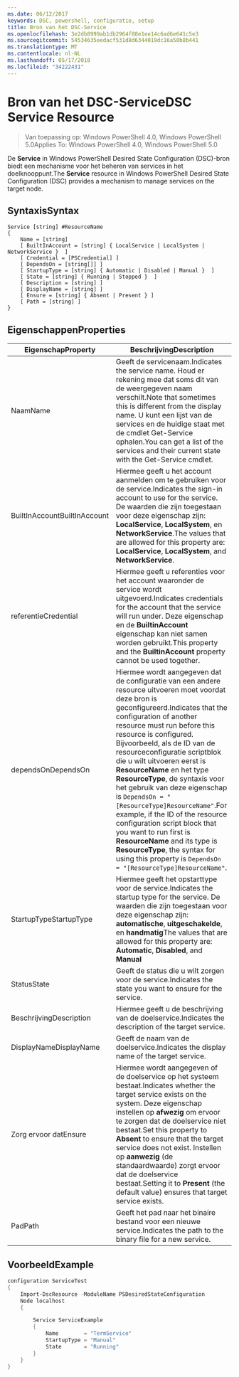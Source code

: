 ```yaml
---
ms.date: 06/12/2017
keywords: DSC, powershell, configuratie, setup
title: Bron van het DSC-Service
ms.openlocfilehash: 3e2db8999ab1db2964f88e1ee14c6ad6e641c5e3
ms.sourcegitcommit: 54534635eedacf531d8d6344019dc16a50b8b441
ms.translationtype: MT
ms.contentlocale: nl-NL
ms.lasthandoff: 05/17/2018
ms.locfileid: "34222431"
---
```

# <a name="dsc-service-resource"></a><span data-ttu-id="ee274-103">Bron van het DSC-Service</span><span class="sxs-lookup"><span data-stu-id="ee274-103">DSC Service Resource</span></span>

> <span data-ttu-id="ee274-104">Van toepassing op: Windows PowerShell 4.0, Windows PowerShell 5.0</span><span class="sxs-lookup"><span data-stu-id="ee274-104">Applies To: Windows PowerShell 4.0, Windows PowerShell 5.0</span></span>


<span data-ttu-id="ee274-105">De **Service** in Windows PowerShell Desired State Configuration (DSC)-bron biedt een mechanisme voor het beheren van services in het doelknooppunt.</span><span class="sxs-lookup"><span data-stu-id="ee274-105">The **Service** resource in Windows PowerShell Desired State Configuration (DSC) provides a mechanism to manage services on the target node.</span></span>

## <a name="syntax"></a><span data-ttu-id="ee274-106">Syntaxis</span><span class="sxs-lookup"><span data-stu-id="ee274-106">Syntax</span></span>

```
Service [string] #ResourceName
{
    Name = [string]
    [ BuiltInAccount = [string] { LocalService | LocalSystem | NetworkService }  ]
    [ Credential = [PSCredential] ]
    [ DependsOn = [string[]] ]
    [ StartupType = [string] { Automatic | Disabled | Manual }  ]
    [ State = [string] { Running | Stopped }  ]
    [ Description = [string] ]
    [ DisplayName = [string] ]
    [ Ensure = [string] { Absent | Present } ]
    [ Path = [string] ]
}
```

## <a name="properties"></a><span data-ttu-id="ee274-107">Eigenschappen</span><span class="sxs-lookup"><span data-stu-id="ee274-107">Properties</span></span>

|  <span data-ttu-id="ee274-108">Eigenschap</span><span class="sxs-lookup"><span data-stu-id="ee274-108">Property</span></span>  |  <span data-ttu-id="ee274-109">Beschrijving</span><span class="sxs-lookup"><span data-stu-id="ee274-109">Description</span></span>   |
|---|---|
| <span data-ttu-id="ee274-110">Naam</span><span class="sxs-lookup"><span data-stu-id="ee274-110">Name</span></span>| <span data-ttu-id="ee274-111">Geeft de servicenaam.</span><span class="sxs-lookup"><span data-stu-id="ee274-111">Indicates the service name.</span></span> <span data-ttu-id="ee274-112">Houd er rekening mee dat soms dit van de weergegeven naam verschilt.</span><span class="sxs-lookup"><span data-stu-id="ee274-112">Note that sometimes this is different from the display name.</span></span> <span data-ttu-id="ee274-113">U kunt een lijst van de services en de huidige staat met de cmdlet Get-Service ophalen.</span><span class="sxs-lookup"><span data-stu-id="ee274-113">You can get a list of the services and their current state with the Get-Service cmdlet.</span></span>|
| <span data-ttu-id="ee274-114">BuiltInAccount</span><span class="sxs-lookup"><span data-stu-id="ee274-114">BuiltInAccount</span></span>| <span data-ttu-id="ee274-115">Hiermee geeft u het account aanmelden om te gebruiken voor de service.</span><span class="sxs-lookup"><span data-stu-id="ee274-115">Indicates the sign-in account to use for the service.</span></span> <span data-ttu-id="ee274-116">De waarden die zijn toegestaan voor deze eigenschap zijn: **LocalService**, **LocalSystem**, en **NetworkService**.</span><span class="sxs-lookup"><span data-stu-id="ee274-116">The values that are allowed for this property are: **LocalService**, **LocalSystem**, and **NetworkService**.</span></span>|
| <span data-ttu-id="ee274-117">referentie</span><span class="sxs-lookup"><span data-stu-id="ee274-117">Credential</span></span>| <span data-ttu-id="ee274-118">Hiermee geeft u referenties voor het account waaronder de service wordt uitgevoerd.</span><span class="sxs-lookup"><span data-stu-id="ee274-118">Indicates credentials for the account that the service will run under.</span></span> <span data-ttu-id="ee274-119">Deze eigenschap en de __BuiltinAccount__ eigenschap kan niet samen worden gebruikt.</span><span class="sxs-lookup"><span data-stu-id="ee274-119">This property and the __BuiltinAccount__ property cannot be used together.</span></span>|
| <span data-ttu-id="ee274-120">dependsOn</span><span class="sxs-lookup"><span data-stu-id="ee274-120">DependsOn</span></span>| <span data-ttu-id="ee274-121">Hiermee wordt aangegeven dat de configuratie van een andere resource uitvoeren moet voordat deze bron is geconfigureerd.</span><span class="sxs-lookup"><span data-stu-id="ee274-121">Indicates that the configuration of another resource must run before this resource is configured.</span></span> <span data-ttu-id="ee274-122">Bijvoorbeeld, als de ID van de resourceconfiguratie scriptblok die u wilt uitvoeren eerst is __ResourceName__ en het type __ResourceType__, de syntaxis voor het gebruik van deze eigenschap is `DependsOn = "[ResourceType]ResourceName"`.</span><span class="sxs-lookup"><span data-stu-id="ee274-122">For example, if the ID of the resource configuration script block that you want to run first is __ResourceName__ and its type is __ResourceType__, the syntax for using this property is `DependsOn = "[ResourceType]ResourceName"`.</span></span>|
| <span data-ttu-id="ee274-123">StartupType</span><span class="sxs-lookup"><span data-stu-id="ee274-123">StartupType</span></span>| <span data-ttu-id="ee274-124">Hiermee geeft het opstarttype voor de service.</span><span class="sxs-lookup"><span data-stu-id="ee274-124">Indicates the startup type for the service.</span></span> <span data-ttu-id="ee274-125">De waarden die zijn toegestaan voor deze eigenschap zijn: **automatische**, **uitgeschakelde**, en **handmatig**</span><span class="sxs-lookup"><span data-stu-id="ee274-125">The values that are allowed for this property are: **Automatic**, **Disabled**, and **Manual**</span></span>|
| <span data-ttu-id="ee274-126">Status</span><span class="sxs-lookup"><span data-stu-id="ee274-126">State</span></span>| <span data-ttu-id="ee274-127">Geeft de status die u wilt zorgen voor de service.</span><span class="sxs-lookup"><span data-stu-id="ee274-127">Indicates the state you want to ensure for the service.</span></span>|
| <span data-ttu-id="ee274-128">Beschrijving</span><span class="sxs-lookup"><span data-stu-id="ee274-128">Description</span></span> | <span data-ttu-id="ee274-129">Hiermee geeft u de beschrijving van de doelservice.</span><span class="sxs-lookup"><span data-stu-id="ee274-129">Indicates the description of the target service.</span></span>|
| <span data-ttu-id="ee274-130">DisplayName</span><span class="sxs-lookup"><span data-stu-id="ee274-130">DisplayName</span></span> | <span data-ttu-id="ee274-131">Geeft de naam van de doelservice.</span><span class="sxs-lookup"><span data-stu-id="ee274-131">Indicates the display name of the target service.</span></span>|
| <span data-ttu-id="ee274-132">Zorg ervoor dat</span><span class="sxs-lookup"><span data-stu-id="ee274-132">Ensure</span></span> | <span data-ttu-id="ee274-133">Hiermee wordt aangegeven of de doelservice op het systeem bestaat.</span><span class="sxs-lookup"><span data-stu-id="ee274-133">Indicates whether the target service exists on the system.</span></span> <span data-ttu-id="ee274-134">Deze eigenschap instellen op **afwezig** om ervoor te zorgen dat de doelservice niet bestaat.</span><span class="sxs-lookup"><span data-stu-id="ee274-134">Set this property to **Absent** to ensure that the target service does not exist.</span></span> <span data-ttu-id="ee274-135">Instellen op **aanwezig** (de standaardwaarde) zorgt ervoor dat de doelservice bestaat.</span><span class="sxs-lookup"><span data-stu-id="ee274-135">Setting it to **Present** (the default value) ensures that target service exists.</span></span>|
| <span data-ttu-id="ee274-136">Pad</span><span class="sxs-lookup"><span data-stu-id="ee274-136">Path</span></span> | <span data-ttu-id="ee274-137">Geeft het pad naar het binaire bestand voor een nieuwe service.</span><span class="sxs-lookup"><span data-stu-id="ee274-137">Indicates the path to the binary file for a new service.</span></span>|

## <a name="example"></a><span data-ttu-id="ee274-138">Voorbeeld</span><span class="sxs-lookup"><span data-stu-id="ee274-138">Example</span></span>

```powershell
configuration ServiceTest
{
    Import-DscResource -ModuleName PSDesiredStateConfiguration
    Node localhost
    {

        Service ServiceExample
        {
            Name        = "TermService"
            StartupType = "Manual"
            State       = "Running"
        }
    }
}
```